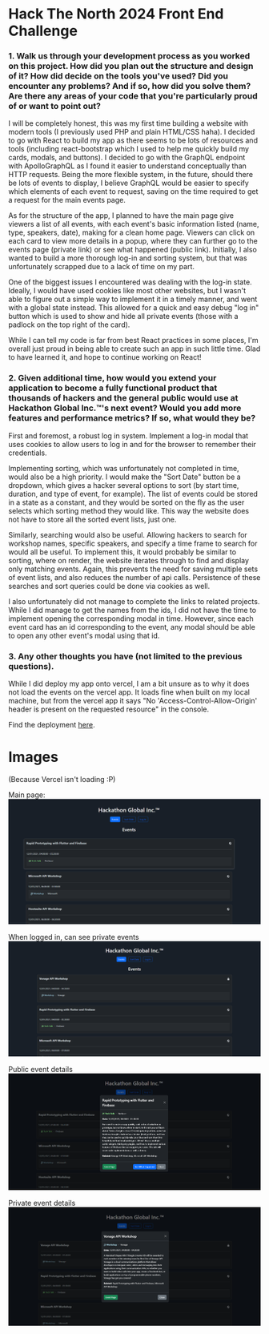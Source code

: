 # Hack The North 2024 Front End Challenge

### 1. Walk us through your development process as you worked on this project. How did you plan out the structure and design of it? How did decide on the tools you've used? Did you encounter any problems? And if so, how did you solve them? Are there any areas of your code that you're particularly proud of or want to point out?

I will be completely honest, this was my first time building a website with modern tools (I previously used PHP and plain HTML/CSS haha). I decided to go with React to build my app as there seems to be lots of resources and tools (including react-bootstrap which I used to help me quickly build my cards, modals, and buttons). I decided to go with the GraphQL endpoint with ApolloGraphQL as I found it easier to understand conceptually than HTTP requests. Being the more flexible system, in the future, should there be lots of events to display, I believe GraphQL would be easier to specify which elements of each event to request, saving on the time required to get a request for the main events page. 

As for the structure of the app, I planned to have the main page give viewers a list of all events, with each event's basic information listed (name, type, speakers, date), making for a clean home page. Viewers can click on each card to view more details in a popup, where they can further go to the events page (private link) or see what happened (public link). Initially, I also wanted to build a more thorough log-in and sorting system, but that was unfortunately scrapped due to a lack of time on my part.

One of the biggest issues I encountered was dealing with the log-in state. Ideally, I would have used cookies like most other websites, but I wasn't able to figure out a simple way to implement it in a timely manner, and went with a global state instead. This allowed for a quick and easy debug "log in" button which is used to show and hide all private events (those with a padlock on the top right of the card).

While I can tell my code is far from best React practices in some places, I'm overall just proud in being able to create such an app in such little time. Glad to have learned it, and hope to continue working on React!

### 2. Given additional time, how would you extend your application to become a fully functional product that thousands of hackers and the general public would use at Hackathon Global Inc.™'s next event? Would you add more features and performance metrics? If so, what would they be? 

First and foremost, a robust log in system. Implement a log-in modal that uses cookies to allow users to log in and for the browser to remember their credentials.

Implementing sorting, which was unfortunately not completed in time, would also be a high priority. I would make the "Sort Date" button be a dropdown, which gives a hacker several options to sort (by start time, duration, and type of event, for example). The list of events could be stored in a state as a constant, and they would be sorted on the fly as the user selects which sorting method they would like. This way the website does not have to store all the sorted event lists, just one.

Similarly, searching would also be useful. Allowing hackers to search for workshop names, specific speakers, and specify a time frame to search for would all be useful. To implement this, it would probably be similar to sorting, where on render, the website iterates through to find and display only matching events. Again, this prevents the need for saving multiple sets of event lists, and also reduces the number of api calls. Persistence of these searches and sort queries could be done via cookies as well.

I also unfortunately did not manage to complete the links to related projects. While I did manage to get the names from the ids, I did not have the time to implement opening the corresponding modal in time. However, since each event card has an id corresponding to the event, any modal should be able to open any other event's modal using that id.

### 3. Any other thoughts you have (not limited to the previous questions).

While I did deploy my app onto vercel, I am a bit unsure as to why it does not load the events on the vercel app. It loads fine when built on my local machine, but from the vercel app it says "No 'Access-Control-Allow-Origin' header is present on the requested resource" in the console.

Find the deployment [here](https://htn-2024-frontend-challenge-git-main-kimchiloofs-projects.vercel.app/). 
# Images

(Because Vercel isn't loading :P)

Main page:
![Main](https://github.com/kimchiloof/htn-2024-frontend-challenge/blob/main/images/eventspage.png)

When logged in, can see private events
![Logged In](https://github.com/kimchiloof/htn-2024-frontend-challenge/blob/main/images/loggedinevents.png)

Public event details
![Modal](https://github.com/kimchiloof/htn-2024-frontend-challenge/blob/main/images/publiceventmodal.png)

Private event details
![Logged In Modal](https://github.com/kimchiloof/htn-2024-frontend-challenge/blob/main/images/privateeventmodal.png)
